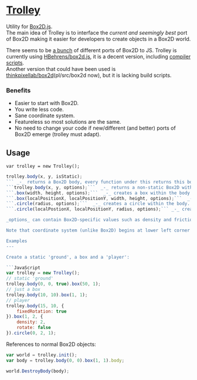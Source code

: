 [Trolley](http://eirikb.github.com/trolley)
===

Utility for [Box2D.js](https://github.com/HBehrens/box2d.js).  
The main idea of Trolley is to interface the _current and seemingly best_ port of Box2D making it easier for developers to create objects in a Box2D world.

There seems to be [a bunch](http://gamedev.stackexchange.com/questions/7765/are-there-any-alternative-js-ports-of-box2d) of different ports of Box2D to JS.
Trolley is currently using [HBehrens/box2d.js](https://github.com/HBehrens/box2d.js), it is a decent version, including [compiler scripts](https://github.com/HBehrens/box2d.js/blob/master/build.sh).  
Another version that could have been used is [thinkpixellab/box2d](https://github.com/thinkpixellab/pl/tree/master/src/box2d)(pl/src/box2d now), but it is lacking build scripts.

### Benefits

*  Easier to start with Box2D.
*  You write less code.
*  Sane coordinate system.
*  Featureless so most solutions are the same.
*  No need to change your code if new/different (and better) ports of Box2D emerge (trolley must adapt).

Usage
---

```var trolley = new Trolley();```
```JavaScript
trolley.body(x, y, isStatic);
``` _-_ returns a Box2D body, every function under this returns this body for chaining.  
```trolley.body(x, y, options);```  _-_ returns a non-static Box2D with given options.
```.box(width, height, options);```  _-_ creates a box within the body with a given width and height.  
```.box(localPositionX, localPositionY, width, height, options);```  _-_ creates a body within the body at a given position.  
```.circle(radius, options);```  _-_ creates a circle within the body.   
```.circle(localPostionX, localPositionY, radius, options);``` _-_ creates a circle within the body at given position.  

_options_ can contain Box2D-specific values such as density and friction.

Note that coordinate system (unlike Box2D) begins at lower left corner and extend upwards to right.

Examples
---

Create a static 'ground', a box and a 'player':

```JavaScript
var trolley = new Trolley();
// static 'ground'
trolley.body(0, 0, true).box(50, 1);
// just a box
trolley.body(10, 10).box(1, 1);
// player
trolley.body(15, 10, {
    fixedRotation: true
}).box(1, 2, {
    density: 2,
    rotate: false
}).circle(0, 2, 1);
```

References to normal Box2D objects:

```JavaScript
var world = trolley.init();
var body = trolley.body(0, 0).box(1, 1).body;

world.DestroyBody(body);
```
